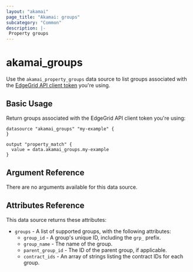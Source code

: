 ```yaml
---
layout: "akamai"
page_title: "Akamai: groups"
subcategory: "Common"
description: |-
 Property groups
---
```


# akamai_groups


Use the `akamai_property_groups` data source to list groups associated with the [EdgeGrid API client token](https://developer.akamai.com/getting-started/edgegrid) you're using.

## Basic Usage

Return groups associated with the EdgeGrid API client token you're using:

```hcl-terraform
datasource "akamai_groups" "my-example" {
}

output "property_match" {
  value = data.akamai_groups.my-example
}
```

## Argument Reference

There are no arguments available for this data source.

## Attributes Reference

This data source returns these attributes:

* `groups` - A list of supported groups, with the following attributes:
  * `group_id` - A group's unique ID, including the `grp_` prefix.
  * `group_name` - The name of the group.
  * `parent_group_id` - The ID of the parent group, if applicable.
  * `contract_ids` - An array of strings listing the contract IDs for each group.